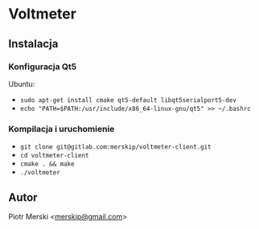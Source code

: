 # Voltmeter

## Instalacja

### Konfiguracja Qt5

Ubuntu:
 * `sudo apt-get install cmake qt5-default libqt5serialport5-dev`
 * `echo "PATH=$PATH:/usr/include/x86_64-linux-gnu/qt5" >> ~/.bashrc`
 
### Kompilacja i uruchomienie

 * `git clone git@gitlab.com:merskip/voltmeter-client.git`
 * `cd voltmeter-client`
 * `cmake . && make`
 * `./voltmeter`
 
## Autor
Piotr Merski <<merskip@gmail.com>>